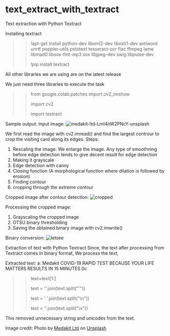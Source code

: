 # text_extract_with_textract
Text extraction with Python Textract

Installing textract

>>!apt-get install python-dev libxml2-dev libxslt1-dev antiword unrtf poppler-utils pstotext tesseract-ocr flac ffmpeg lame libmad0 libsox-fmt-mp3 sox libjpeg-dev swig libpulse-dev
>>
>>!pip install textract

All other libraries we are using are on the latest release

We just need three libraries to execute the task

>>from google.colab.patches import cv2_imshow
>>
>>import cv2
>>
>>import textract
>>
Sample output:
Input image:
![medakit-ltd-LmI4nW2PNcY-unsplash](https://user-images.githubusercontent.com/38774802/115117505-880aa880-9fbc-11eb-924a-819d6e3d7669.jpg)


We first read the image with cv2.imread() and find the largest controur to crop the visiting card along its edges.
Steps:
1) Rescaling the image: We enlarge the image. Any type of smoothning before edge detection tends to give decent result for edge detection
2) Making it grayscale
3) Edge detection with canny
4) Closing function (A morphological function where dilation is followed by erosion)
5) Finding contour
6) cropping through the extreme contour

Cropped image after contour detection:
![cropped](https://user-images.githubusercontent.com/38774802/115117515-948f0100-9fbc-11eb-9f87-a55075f99026.png)

Processing the cropped image:
1) Grayscaling the cropped image
2) OTSU binary thresholding
3) Saving the obtained binary image with cv2.imwrite()

Binary conversion:
![letsee](https://user-images.githubusercontent.com/38774802/115117523-a07ac300-9fbc-11eb-86d8-e9c32deb1715.PNG)

Extraction of text with Python Textract
Since, the text after processing from Textract comes in binary format, We process the text,

Extracted text:
   a: Medakit           COVID-19 RAPID TEST  BECAUSE YOUR LIFE MATTERS  RESULTS IN 15 MINUTES 0c

>>text=text[1:]
>>
>>text = ''.join(text.split("'"))
>>
>>text = ' '.join(text.split("\\n"))
>>
>>text = ''.join(text.split("\\x"))

This removed unnecessary string and unicodes from the text.


Image credit: 
Photo by <a href="https://unsplash.com/@medakit?utm_source=unsplash&utm_medium=referral&utm_content=creditCopyText">Medakit Ltd</a> on <a href="https://unsplash.com/s/photos/visiting-card?utm_source=unsplash&utm_medium=referral&utm_content=creditCopyText">Unsplash</a>
  
